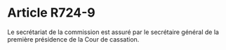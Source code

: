 # Article R724-9

Le secrétariat de la commission est assuré par le secrétaire général de la première présidence de la Cour de cassation.